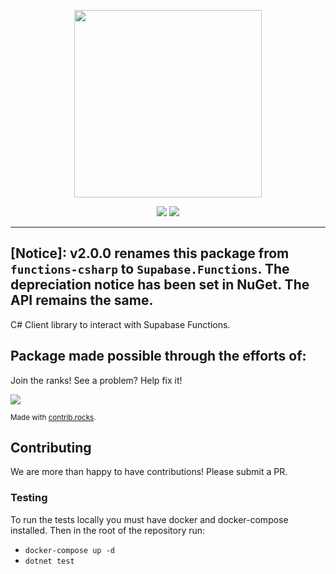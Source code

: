 <p align="center">
<img width="300" src=".github/supabase-functions.png"/>
</p>

<p align="center">
  <img src="https://github.com/supabase-community/functions-csharp/workflows/Build%20And%20Test/badge.svg"/>
  <a href="https://www.nuget.org/packages/functions-csharp/">
    <img src="https://img.shields.io/badge/dynamic/json?color=green&label=Nuget%20Release&query=data[0].version&url=https%3A%2F%2Fazuresearch-usnc.nuget.org%2Fquery%3Fq%3Dpackageid%3Afunctions-csharp"/>
  </a>
</p>

---

## [Notice]: v2.0.0 renames this package from `functions-csharp` to `Supabase.Functions`. The depreciation notice has been set in NuGet. The API remains the same.

C# Client library to interact with Supabase Functions.

## Package made possible through the efforts of:

Join the ranks! See a problem? Help fix it!

<a href="https://github.com/supabase-community/functions-csharp/graphs/contributors">
  <img src="https://contrib.rocks/image?repo=supabase-community/functions-csharp" />
</a>

<small>Made with [contrib.rocks](https://contrib.rocks).</small>

## Contributing

We are more than happy to have contributions! Please submit a PR.

### Testing

To run the tests locally you must have docker and docker-compose installed. Then in the root of the repository run:

- `docker-compose up -d`
- `dotnet test`
